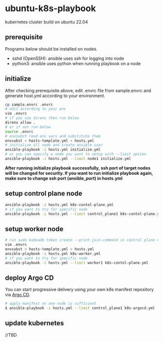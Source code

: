 # ubuntu-k8s-playbook

kubernetes cluster build on ubuntu 22.04

## prerequisite

Programs below should be installed on nodes.

- sshd (OpenSSH): ansible uses ssh for logging into node
- python3: ansible uses python when running playbook on a node

## initialize

After checking prerequisite above, edit .envrc file from sample.envrc and generate host.yml according to your environment.

```bash
cp sample.envrc .envrc
# edit according to your env
vim .envrc
# if you use direnv then run below
direnv allow .
# or if not run below
source .envrc
# envsubst read env vars and substitute them
envsubst < hosts-template.yml > hosts.yml
# initialize all node and create ansible user
ansible-playbook -i hosts.yml initialize.yml
# or you can specify a node you want to setup with --limit option
ansible-playbook -i hosts.yml --limit node1 initialize.yml
```

**After running initialize playbook successfully, ssh port of target nodes will be changed for security. If you want to run initialize playbook again, make sure to change ssh port (ansible_port) in hosts.yml**

## setup control plane node

```bash
ansible-playbook -i hosts.yml k8s-contol-plane.yml
# if you want to try for specific node
ansible-playbook -i hosts.yml --limit control_plane1 k8s-contol-plane.yml
```

## setup worker node

```bash
# run sudo kubeadm token create --print-join-command in control plane node and get latest token & ca-cert
vim .envrc
envsubst < hosts-template.yml > hosts.yml
ansible-playbook -i hosts.yml k8s-worker.yml
# if you want to try for specific node
ansible-playbook -i hosts.yml --limit worker1 k8s-contol-plane.yml
```

## deploy Argo CD

You can start progressive delivery using your own k8s manifest repository via [Argo CD](https://argo-cd.readthedocs.io/en/stable/).

```bash
# apply manifest on one node is sufficient
$ ansible-playbook -i hosts.yml --limit control_plane1 k8s-argocd.yml
```

## update kubernetes

//TBD
